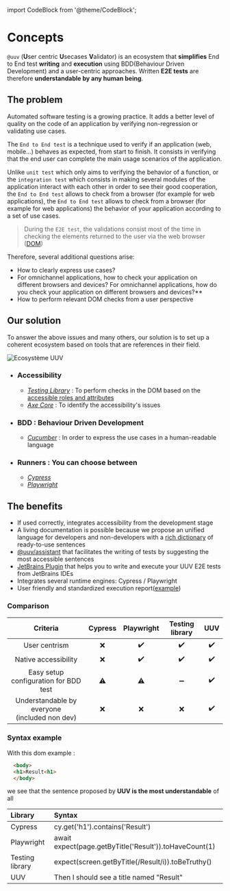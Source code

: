 import CodeBlock from '@theme/CodeBlock';

# Concepts
`@uuv` (**U**ser centric **U**secases **V**alidator) is an ecosystem that **simplifies** End to End test **writing** and **execution** using BDD(Behaviour Driven Development) and a user-centric approaches. Written **E2E tests** are therefore **understandable by any human being**.

## The problem

Automated software testing is a growing practice. It adds a better
level of quality on the code of an application by verifying non-regression or validating use cases.

The `End to End test` is a technique used to verify if an application (web,
mobile...) behaves as expected, from start to finish. It consists in verifying that the end user can complete the main usage scenarios of the application.

Unlike `unit test` which only aims to verifying the behavior of a function, or
the `integration test` which consists in making several modules of the application interact with each other in order to see their good cooperation, the `End to End test` allows to check from a browser (for example for web applications), the `End to End test` allows to check from a browser (for example for web applications) the behavior of your application according to a set of use cases.

> During the `E2E test`, the validations consist most of the time in checking the elements returned to the user via the web browser ([DOM](https://developer.mozilla.org/fr/docs/Web/API/Document_Object_Model))

Therefore, several additional questions arise:

- How to clearly express use cases?
- For omnichannel applications, how to check your application on different browsers and devices?
  For omnichannel applications, how do you check your application on different browsers and devices?**
- How to perform relevant DOM checks from a user perspective

## Our solution

To answer the above issues and many others, our solution is to set up a coherent ecosystem based on tools that are references in their field.

![Ecosystème UUV](@site/static/img/docs/ecosystem-uuv.png)

- ### Accessibility
  - *[Testing Library](https://testing-library.com/docs/)* : To perform checks in the DOM based on the [accessible roles and attributes](https://www.w3.org/TR/accname-1.1/)
  - *[Axe Core](https://github.com/dequelabs/axe-core)* : To identify the accessibility's issues
  

- ### BDD : Behaviour Driven Development
  - *[Cucumber](https://cucumber.io/)* : In order to express the use cases in a human-readable language
  

- ### Runners : You can choose between 
  - *[Cypress](https://www.cypress.io/)*
  - *[Playwright](https://playwright.dev/)*

## The benefits

- If used correctly, integrates accessibility from the development stage
- A living documentation is possible because we propose an unified language for developers and non-developers with a [rich dictionary](category/step-definition) of ready-to-use sentences
- [@uuv/assistant](tools/uuv-assistant) that facilitates the writing of tests by suggesting the most accessible sentences
- [JetBrains Plugin](tools/uuv-jetbrains-plugin) that helps you to write and execute your UUV E2E tests from JetBrains IDEs
- Integrates several runtime engines: Cypress / Playwright
- User friendly and standardized execution report([example](https://e2e-test-quest.github.io/kata-e2e-uuv/5-go-further/))

### Comparison
|                      Criteria                       | Cypress | Playwright | Testing library | UUV |  
|:---------------------------------------------------:|:-: |:-: |:-: |:-: |  
|                    User centrism                    | :x: | :heavy_check_mark: | :heavy_check_mark: | :heavy_check_mark: |  
|                Native accessibility                 | :x: | :heavy_check_mark: | :heavy_check_mark: | :heavy_check_mark: |  
|        Easy setup configuration for BDD test        | :warning: | :warning: | :heavy_minus_sign: | :heavy_check_mark: |  
| Understandable by everyone <br/> (included non dev) | :x: | :x: | :x: | :heavy_check_mark: |  

### Syntax example
With this dom example :
```html
  <body>
  <h1>Result<h1>
  </body>
```

we see that the sentence proposed by **UUV is the most understandable** of all<br/>

| Library         | Syntax                                                                                      |
|:----------------|:--------------------------------------------------------------------------------------------|
| Cypress         | <CodeBlock language="js">cy.get('h1').contains('Result')</CodeBlock>                       |
| Playwright      | <CodeBlock language="js">await expect(page.getByTitle('Result')).toHaveCount(1)</CodeBlock> |
| Testing library | <CodeBlock language="js">expect(screen.getByTitle(/Result/i)).toBeTruthy() </CodeBlock>     |
| UUV             | <CodeBlock language="gherkin">Then I should see a title named "Result"</CodeBlock>          |
